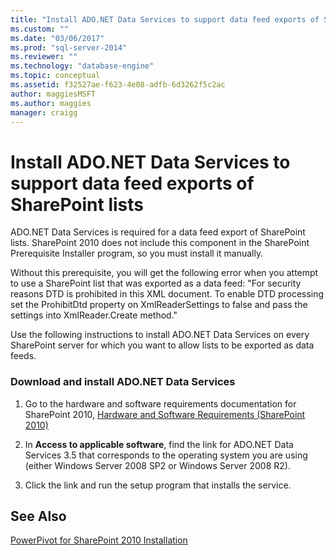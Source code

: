```yaml
---
title: "Install ADO.NET Data Services to support data feed exports of SharePoint lists | Microsoft Docs"
ms.custom: ""
ms.date: "03/06/2017"
ms.prod: "sql-server-2014"
ms.reviewer: ""
ms.technology: "database-engine"
ms.topic: conceptual
ms.assetid: f32527ae-f623-4e08-adfb-6d3262f5c2ac
author: maggiesMSFT 
ms.author: maggies
manager: craigg
---
```

# Install ADO.NET Data Services to support data feed exports of SharePoint lists
  ADO.NET Data Services is required for a data feed export of SharePoint lists. SharePoint 2010 does not include this component in the SharePoint Prerequisite Installer program, so you must install it manually.  
  
 Without this prerequisite, you will get the following error when you attempt to use a SharePoint list that was exported as a data feed: "For security reasons DTD is prohibited in this XML document. To enable DTD processing set the ProhibitDtd property on XmlReaderSettings to false and pass the settings into XmlReader.Create method."  
  
 Use the following instructions to install ADO.NET Data Services on every SharePoint server for which you want to allow lists to be exported as data feeds.  
  
### Download and install ADO.NET Data Services  
  
1.  Go to the hardware and software requirements documentation for SharePoint 2010, [Hardware and Software Requirements (SharePoint 2010)](https://go.microsoft.com/fwlink/?LinkId=169734)  
  
2.  In **Access to applicable software**, find the link for ADO.NET Data Services 3.5 that corresponds to the operating system you are using (either Windows Server 2008 SP2 or Windows Server 2008 R2).  
  
3.  Click the link and run the setup program that installs the service.  
  
## See Also  
 [PowerPivot for SharePoint 2010 Installation](../../../2014/sql-server/install/powerpivot-for-sharepoint-2010-installation.md)  
  
  
